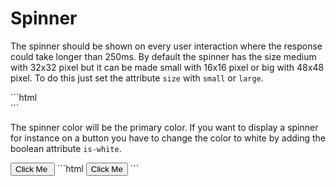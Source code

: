 # Spinner

The spinner should be shown on every user interaction where the response could take longer than 250ms.
By default the spinner has the size medium with 32x32 pixel but it can be made small with 16x16 pixel or big with 48x48 pixel.
To do this just set the attribute `size` with `small` or `large`. 

<div class="row">
  <div class="column small-5">
    <ws-spinner size="large"></ws-spinner>
  </div>
  <div class="column small-5">
    <ws-spinner></ws-spinner>
  </div>
  <div class="column small-5 end">
    <ws-spinner size="small"></ws-spinner>
  </div>
</div>
```html
<div class="row">
  <div class="column small-5">
    <ws-spinner size="large"></ws-spinner>
  </div>
  <div class="column small-5">
    <ws-spinner></ws-spinner>
  </div>
  <div class="column small-5 end">
    <ws-spinner size="small"></ws-spinner>
  </div>
</div>
```

The spinner color will be the primary color.
If you want to display a spinner for instance on a button you have to change the color to white by adding
the boolean attribute `is-white`.

<button class="mod-small">
  <span>Click Me</span>&nbsp;
  <ws-spinner size="small" is-white></ws-spinner>
</button>
```html
<button>
  <span>Click Me</span>
  <ws-spinner size="small" is-white></ws-spinner>
</button>
```
